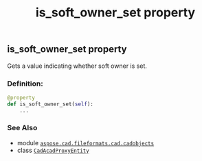 ﻿---
title: is_soft_owner_set property
second_title: Aspose.CAD for Python via .NET API References
description: 
type: docs
weight: 340
url: /python-net/aspose.cad.fileformats.cad.cadobjects/cadacadproxyentity/is_soft_owner_set/
is_root: false
---

## is_soft_owner_set property


Gets a value indicating whether soft owner is set.
### Definition:
```python
@property
def is_soft_owner_set(self):
    ...
```

### See Also
* module [`aspose.cad.fileformats.cad.cadobjects`](../../)
* class [`CadAcadProxyEntity`](/cad/python-net/aspose.cad.fileformats.cad.cadobjects/cadacadproxyentity)
